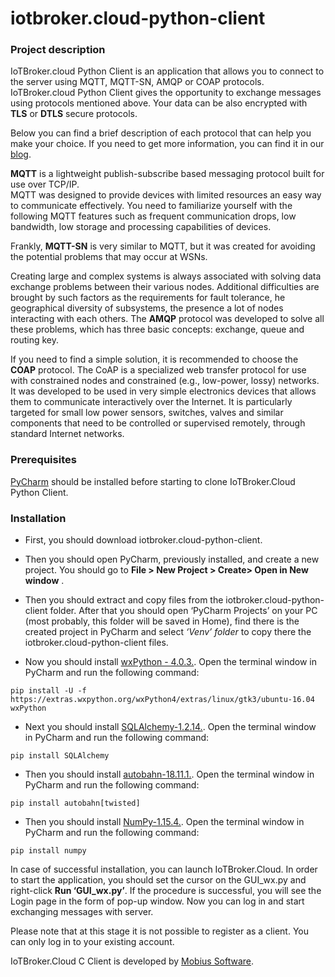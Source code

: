 # iotbroker.cloud-python-client

### Project description

IoTBroker.cloud Python Client is an application that allows you to connect to the server using MQTT, MQTT-SN, 
AMQP or COAP protocols. IoTBroker.cloud Python Client gives the opportunity to exchange messages using protocols 
mentioned above. Your data can be also encrypted with **TLS** or **DTLS** secure protocols.   

Below you can find a brief description of each protocol that can help you make your choice. 
If you need to get more information, you can find it in our [blog](https://www.iotbroker.cloud/clientApps/Python/MQTT).
 
**MQTT** is a lightweight publish-subscribe based messaging protocol built for use over TCP/IP.  
MQTT was designed to provide devices with limited resources an easy way to communicate effectively. 
You need to familiarize yourself with the following MQTT features such as frequent communication drops, low bandwidth, 
low storage and processing capabilities of devices. 

Frankly, **MQTT-SN** is very similar to MQTT, but it was created for avoiding the potential problems that may occur at WSNs. 

Creating large and complex systems is always associated with solving data exchange problems between their various nodes. 
Additional difficulties are brought by such factors as the requirements for fault tolerance, 
he geographical diversity of subsystems, the presence a lot of nodes interacting with each others. 
The **AMQP** protocol was developed to solve all these problems, which has three basic concepts: 
exchange, queue and routing key. 

If you need to find a simple solution, it is recommended to choose the **COAP** protocol. 
The CoAP is a specialized web transfer protocol for use with constrained nodes and constrained (e.g., low-power, lossy) 
networks. It was developed to be used in very simple electronics devices that allows them to communicate interactively 
over the Internet. It is particularly targeted for small low power sensors, switches, valves and similar components 
that need to be controlled or supervised remotely, through standard Internet networks.   
 
### Prerequisites 
[PyCharm](https://www.jetbrains.com/pycharm/download/download-thanks.html?platform=linux&code=PCC) should be installed
before starting to clone IoTBroker.Cloud Python Client. 

### Installation 
* First, you should download iotbroker.cloud-python-client. 

* Then you should open PyCharm, previously installed, and create a new project. 
You should go to **File > New Project > Create> Open in New window** . 

* Then you should extract and copy files from the iotbroker.cloud-python-client folder. 
After that you should open ‘PyCharm Projects’ on your PC (most probably, this folder will be saved in Home),
find there is the created project in PyCharm and select *‘Venv’ folder* to copy there the iotbroker.cloud-python-client files.

* Now you should install [wxPython - 4.0.3.](https://wxpython.org/). Open the terminal window in PyCharm and run 
the following command: 
```
pip install -U -f https://extras.wxpython.org/wxPython4/extras/linux/gtk3/ubuntu-16.04 wxPython
```

* Next you should install [SQLAlchemy-1.2.14.](https://www.sqlalchemy.org/). Open the terminal window in PyCharm 
and run the following command: 
```
pip install SQLAlchemy
```
* Then you should install  [autobahn-18.11.1.](https://autobahn.readthedocs.io/en/latest/installation.html).
Open the terminal window in PyCharm and run the following command: 

```
pip install autobahn[twisted]
```

* Then you should install [NumPy-1.15.4.](http://www.numpy.org/). Open the terminal window in PyCharm and run the following command: 

```
pip install numpy
```

In case of successful installation, you can launch IoTBroker.Cloud. In order to start the application, you should set 
the cursor on the GUI_wx.py and right-click **Run ‘GUI_wx.py’**. If the procedure is successful, you will see 
the Login page in the form of pop-up window. Now you can log in and start exchanging messages with server. 
 
Please note that at this stage it is not possible to register as a client. You can only log in to your existing account. 

IoTBroker.Cloud C Client is developed by [Mobius Software](http://mobius-software.com/).
